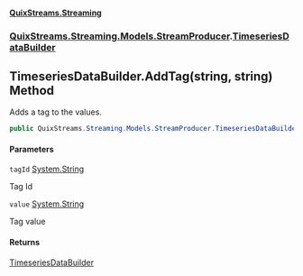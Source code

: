 #### [QuixStreams.Streaming](index.md 'index')
### [QuixStreams.Streaming.Models.StreamProducer](QuixStreams.Streaming.Models.StreamProducer.md 'QuixStreams.Streaming.Models.StreamProducer').[TimeseriesDataBuilder](TimeseriesDataBuilder.md 'QuixStreams.Streaming.Models.StreamProducer.TimeseriesDataBuilder')

## TimeseriesDataBuilder.AddTag(string, string) Method

Adds a tag to the values.

```csharp
public QuixStreams.Streaming.Models.StreamProducer.TimeseriesDataBuilder AddTag(string tagId, string value);
```
#### Parameters

<a name='QuixStreams.Streaming.Models.StreamProducer.TimeseriesDataBuilder.AddTag(string,string).tagId'></a>

`tagId` [System.String](https://docs.microsoft.com/en-us/dotnet/api/System.String 'System.String')

Tag Id

<a name='QuixStreams.Streaming.Models.StreamProducer.TimeseriesDataBuilder.AddTag(string,string).value'></a>

`value` [System.String](https://docs.microsoft.com/en-us/dotnet/api/System.String 'System.String')

Tag value

#### Returns
[TimeseriesDataBuilder](TimeseriesDataBuilder.md 'QuixStreams.Streaming.Models.StreamProducer.TimeseriesDataBuilder')